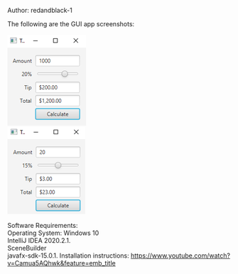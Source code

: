Author: redandblack-1

The following are the GUI app screenshots:
<br/>
<br/>
<img src = "Picture.PNG"><br/>
<img src = "Picture2.PNG"><br/>

Software Requirements:<br/>
Operating System: Windows 10<br/>
IntelliJ IDEA 2020.2.1.<br/>
SceneBuilder<br/>
javafx-sdk-15.0.1. Installation instructions: https://www.youtube.com/watch?v=Camua5AQhwk&feature=emb_title 

